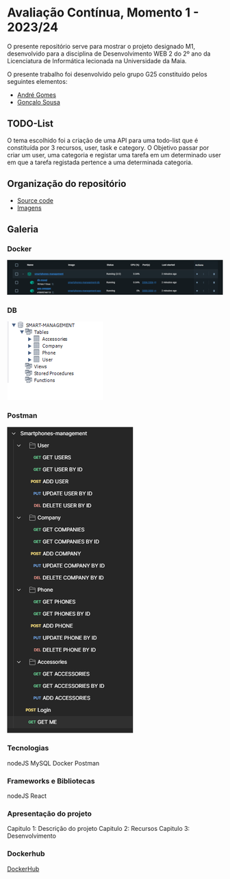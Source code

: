 # Avaliação Contínua, Momento 1 - 2023/24
O presente repositório serve para mostrar o projeto designado M1, desenvolvido para a disciplina de Desenvolvimento WEB 2 do 2º ano da Licenciatura de Informática lecionada na Universidade da Maia.

O presente trabalho foi desenvolvido pelo grupo G25 constituído pelos seguintes elementos:

* [André Gomes](https://github.com/aasfgomes)
* [Gonçalo Sousa](https://github.com/MrcWithAMouth)

## TODO-List
O tema escolhido foi a criação de uma API para uma todo-list que é constituída por 3 recursos, user, task e category. O Objetivo passar por criar um user, uma categoria e registar uma tarefa em um determinado user em que a tarefa registada pertence a uma determinada categoria.

## Organização do repositório

* [Source code](https://github.com/INF23DW2G23/REPORT_DW2_M1)
* [Imagens](https://github.com/INF23DW2G23/REPORT_DW2_M1/tree/master/images)

## Galeria

### Docker
![docker](images/docker-engine.png)

### DB
![DB](images/db-tables.png)

### Postman
![Postman](images/postman-collection.png)

### Tecnologias
nodeJS
MySQL
Docker
Postman

### Frameworks e Bibliotecas
nodeJS
React

### Apresentação do projeto
Capitulo 1: Descrição do projeto
Capitulo 2: Recursos
Capitulo 3: Desenvolvimento

### Dockerhub
[DockerHub](https://hub.docker.com/repositories/inf23dw2g23)
